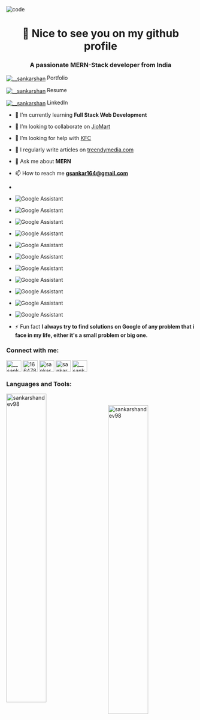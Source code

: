 <img alt="code" src="https://i.ibb.co/BrPCsst/Hii-I-m-Sankarshan-Goswami.gif"/>
<h1 align="center">🙂 Nice to see you on my github profile</h1>
<h3 align="center">A passionate MERN-Stack developer from India</h3>

<p align="left"> <a href="https://sankarshandev98.github.io/" target="blank"><img align="center" src="https://img.icons8.com/fluency/35/000000/portfolio.png" alt="__sankarshan" /></a> Portfolio</p>
<p align="left"> <a href="https://drive.google.com/file/d/1zrfttDY-caCFi2uqZVtBAmnbilCuwFz3/view" target="blank"><img align="center" src="https://img.icons8.com/fluency/35/000000/attach-resume-male.png" alt="__sankarshan" /></a> Resume</p>
<p align="left"> <a href="https://www.linkedin.com/in/sankarshandev98/" target="blank"><img align="center" src="https://img.icons8.com/fluency/35/000000/linkedin-2.png" alt="__sankarshan" /></a> LinkedIn</p>

- 🌱 I’m currently learning **Full Stack Web Development**

- 👯 I’m looking to collaborate on [JioMart](https://strong-truffle-00aad0.netlify.app/)

- 🤝 I’m looking for help with [KFC](https://symphonious-rolypoly-b8a660.netlify.app/index.html)

- 📝 I regularly write articles on [treendymedia.com](treendymedia.com)

- 💬 Ask me about **MERN**

- 📫 How to reach me **gsankar164@gmail.com**
- <div style="display:flex"></div>
- ![Google Assistant](https://img.shields.io/badge/google%20assistant-4285F4?style=for-the-badge&logo=google%20assistant&logoColor=white)
- ![Google Assistant](https://img.shields.io/badge/google%20assistant-4285F4?style=for-the-badge&logo=google%20assistant&logoColor=white)
- ![Google Assistant](https://img.shields.io/badge/google%20assistant-4285F4?style=for-the-badge&logo=google%20assistant&logoColor=white)
- ![Google Assistant](https://img.shields.io/badge/google%20assistant-4285F4?style=for-the-badge&logo=google%20assistant&logoColor=white)
- ![Google Assistant](https://img.shields.io/badge/google%20assistant-4285F4?style=for-the-badge&logo=google%20assistant&logoColor=white)
- ![Google Assistant](https://img.shields.io/badge/google%20assistant-4285F4?style=for-the-badge&logo=google%20assistant&logoColor=white)
- ![Google Assistant](https://img.shields.io/badge/google%20assistant-4285F4?style=for-the-badge&logo=google%20assistant&logoColor=white)
- ![Google Assistant](https://img.shields.io/badge/google%20assistant-4285F4?style=for-the-badge&logo=google%20assistant&logoColor=white)
- ![Google Assistant](https://img.shields.io/badge/google%20assistant-4285F4?style=for-the-badge&logo=google%20assistant&logoColor=white)
- ![Google Assistant](https://img.shields.io/badge/google%20assistant-4285F4?style=for-the-badge&logo=google%20assistant&logoColor=white)
- ![Google Assistant](https://img.shields.io/badge/google%20assistant-4285F4?style=for-the-badge&logo=google%20assistant&logoColor=white)

- ⚡ Fun fact **I always try to find solutions on Google of any problem that i face in my life, either it's a small problem or big one.**
<h3 align="left">Connect with me:</h3>
<p align="left">
<a href="https://twitter.com/__sankarshan" target="blank"><img align="center" src="https://raw.githubusercontent.com/rahuldkjain/github-profile-readme-generator/master/src/images/icons/Social/twitter.svg" alt="__sankarshan" height="30" width="40" /></a>
<a href="https://stackoverflow.com/users/16647859" target="blank"><img align="center" src="https://raw.githubusercontent.com/rahuldkjain/github-profile-readme-generator/master/src/images/icons/Social/stack-overflow.svg" alt="16647859" height="30" width="40" /></a>
<a href="https://codesandbox.com/sankarshandev98" target="blank"><img align="center" src="https://raw.githubusercontent.com/rahuldkjain/github-profile-readme-generator/master/src/images/icons/Social/codesandbox.svg" alt="sankarshandev98" height="30" width="40" /></a>
<a href="https://fb.com/sankarshandev98" target="blank"><img align="center" src="https://raw.githubusercontent.com/rahuldkjain/github-profile-readme-generator/master/src/images/icons/Social/facebook.svg" alt="sankarshandev98" height="30" width="40" /></a>
<a href="https://instagram.com/__sankarshan" target="blank"><img align="center" src="https://raw.githubusercontent.com/rahuldkjain/github-profile-readme-generator/master/src/images/icons/Social/instagram.svg" alt="__sankarshan" height="30" width="40" /></a>
</p>
<h3 align="left">Languages and Tools:</h3>
<p>&nbsp;<img align="left" width="46%" src="https://github-readme-stats.vercel.app/api?username=sankarshandev98&show_icons=true&locale=en" alt="sankarshandev98" /></p>
<p><img align="right" width="46%" src="https://github-readme-streak-stats.herokuapp.com/?user=sankarshandev98&" alt="sankarshandev98" /></p>
